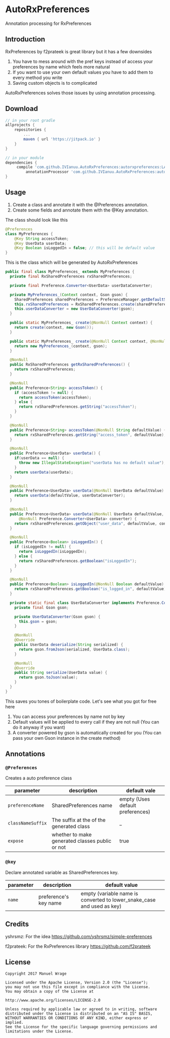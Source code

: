 # AutoRxPreferences
Annotation processing for RxPreferences

## Introduction
RxPreferences by f2prateek is great library but it has a few downsides 
1. You have to mess around with the pref keys instead of access your preferences by name which feels more natural
2. If you want to use your own default values you have to add them to every method you write
3. Saving custom objects is to complicated

AutoRxPreferences solves those issues by using annotation processing.

## Download
```groovy
// in your root gradle
allprojects {
	repositories {
		...
		maven { url 'https://jitpack.io' }
	}
}
```

```groovy
// in your module
dependencies {
	 compile 'com.github.IVIanuu.AutoRxPreferences:autorxpreferences:LATEST-VERSION'
         annotationProcessor 'com.github.IVIanuu.AutoRxPreferences:autorxpreferences-processor:LATEST-VERSION'
}
```

## Usage

1. Create a class and annotate it with the @Preferences annotation.
2. Create some fields and annotate them with the @Key annotation.

The class should look like this

```java
@Preferences
class MyPreferences {
    @Key String accessToken;
    @Key UserData userData;
    @Key Boolean isLoggedIn = false; // this will be default value
}
```

This is the class which will be generated by AutoRxPreferences
```java
public final class MyPreferences_ extends MyPreferences {
  private final RxSharedPreferences rxSharedPreferences;

  private final Preference.Converter<UserData> userDataConverter;

  private MyPreferences_(Context context, Gson gson) {
    SharedPreferences sharedPreferences = PreferenceManager.getDefaultSharedPreferences(context);
    this.rxSharedPreferences = RxSharedPreferences.create(sharedPreferences);
    this.userDataConverter = new UserDataConverter(gson);
  }

  public static MyPreferences_ create(@NonNull Context context) {
    return create(context, new Gson());
  }

  public static MyPreferences_ create(@NonNull Context context, @NonNull Gson gson) {
    return new MyPreferences_(context, gson);
  }

  @NonNull
  public RxSharedPreferences getRxSharedPreferences() {
    return rxSharedPreferences;
  }

  @NonNull
  public Preference<String> accessToken() {
    if (accessToken != null) {
      return accessToken(accessToken);
    } else {
      return rxSharedPreferences.getString("accessToken");
    }
  }

  @NonNull
  public Preference<String> accessToken(@NonNull String defaultValue) {
    return rxSharedPreferences.getString("access_token", defaultValue);
  }

  @NonNull
  public Preference<UserData> userData() {
    if(userData == null) {
      throw new IllegalStateException("userData has no default value");
    }
    return userData(userData);
  }

  @NonNull
  public Preference<UserData> userData(@NonNull UserData defaultValue) {
    return userData(defaultValue, userDataConverter);
  }

  @NonNull
  public Preference<UserData> userData(@NonNull UserData defaultValue,
      @NonNull Preference.Converter<UserData> converter) {
    return rxSharedPreferences.getObject("user_data", defaultValue, converter);
  }

  @NonNull
  public Preference<Boolean> isLoggedIn() {
    if (isLoggedIn != null) {
      return isLoggedIn(isLoggedIn);
    } else {
      return rxSharedPreferences.getBoolean("isLoggedIn");
    }
  }

  @NonNull
  public Preference<Boolean> isLoggedIn(@NonNull Boolean defaultValue) {
    return rxSharedPreferences.getBoolean("is_logged_in", defaultValue);
  }

  private static final class UserDataConverter implements Preference.Converter<UserData> {
    private final Gson gson;

    private UserDataConverter(Gson gson) {
      this.gson = gson;
    }

    @NonNull
    @Override
    public UserData deserialize(String serialized) {
      return gson.fromJson(serialized, UserData.class);
    }

    @NonNull
    @Override
    public String serialize(UserData value) {
      return gson.toJson(value);
    }
  }
}
```

This saves you tones of boilerplate code. Let's see what you got for free here
1. You can access your preferences by name not by key 
2. Default values will be applied to every call if they are not null (You can do it anyway if you want)
3. A converter powered by gson is automatically created for you (You can pass your own Gson instance in the create method)

## Annotations

### `@Preferences`

Creates a auto preference class

| parameter | description | default vale |
|---|---|---|
| `preferenceName` | SharedPreferences name | empty (Uses default preferences) |
| `classNameSuffix` | The suffix at the of the generated class | _
| `expose` | whether to make generated classes public or not | true |


### `@key`

Declare annotated variable as SharedPreferences key.

| parameter | description | default value |
|---|---|---|
| `name` | preference's key name | empty (variable name is converted to lower_snake_case and used as key) |

## Credits

yshrsmz: For the idea 
https://github.com/yshrsmz/simple-preferences

f2prateek: For the RxPreferences library
https://github.com/f2prateek

## License

```
Copyright 2017 Manuel Wrage

Licensed under the Apache License, Version 2.0 (the "License");
you may not use this file except in compliance with the License.
You may obtain a copy of the License at
 
http://www.apache.org/licenses/LICENSE-2.0

Unless required by applicable law or agreed to in writing, software
distributed under the License is distributed on an "AS IS" BASIS,
WITHOUT WARRANTIES OR CONDITIONS OF ANY KIND, either express or implied.
See the License for the specific language governing permissions and
limitations under the License.
```
